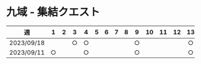 # 九域 - 集結クエスト


| 週 | 1 | 2 | 3 | 4 | 5 | 6 | 7 | 8 | 9 | 10 | 11 | 12 | 13 | 14 | 15 | 16 | 17 | 18 | 19 | 20 | 21 | 22 | 23 | 24 | 25 | 26 | 27 | 28 | 29 | 30 | 31 | 32 | 33 | 34 | 35 | 36 | 37 |
| --- | :---: | :---: | :---: | :---: | :---: | :---: | :---: | :---: | :---: | :---: | :---: | :---: | :---: | :---: | :---: | :---: | :---: | :---: | :---: | :---: | :---: | :---: | :---: | :---: | :---: | :---: | :---: | :---: | :---: | :---: | :---: | :---: | :---: | :---: | :---: | :---: | :---: |
| 2023/09/18 |  |  | ○ | ○ |  |  |  |  | ○ |  |  |  | ○ |  |  |  | ○ | ○ | ○ |  | ○ |  |  |  |  | ○ |  |  |  | ○ | ○ | ○ |  |  |  |  | ○ |
| 2023/09/11 | ○ |  |  | ○ |  |  |  |  | ○ |  |  |  | ○ |  |  |  | ○ | ○ | ○ | ○ | ○ |  |  |  |  | ○ |  |  |  | ○ |  | ○ |  |  |  |  | ○ |

